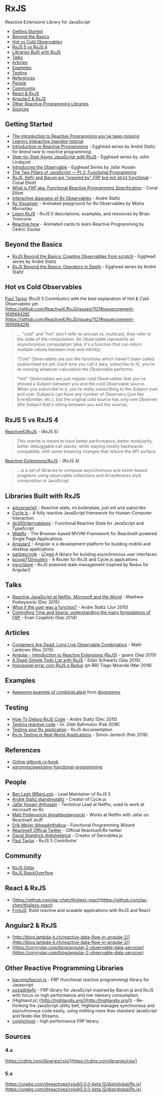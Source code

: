 # RxJS  

Reactive Extensions Library for JavaScript


*   [Getting Started](#getting-started)
*   [Beyond the Basics](#beyond-the-basics)
*   [Hot vs Cold Observables](#hot-vs-cold-observables)
*   [RxJS 5 vs RxJS 4](#rxjs-5-vs-rxjs-4)
*   [Libraries Built with RxJS](#libraries-built-with-rxjs)
*   [Talks](#talks)
*   [Articles](#articles)
*   [Examples](#examples)
*   [Testing](#testing)
*   [References](#references)
*   [People](#people)
*   [Community](#community)
*   [React & RxJS](#react--rxjs)
*   [Angular2 & RxJS](#angular2--rxjs)
*   [Other Reactive Programming Libraries](#other-reactive-programming-libraries)
*   [Sources](#sources)

[](#getting-started)Getting Started
-----------------------------------

*   [The introduction to Reactive Programming you've been missing](https://gist.github.com/staltz/868e7e9bc2a7b8c1f754)
*   [Learnrx interactive operator tutorial](http://reactivex.io/learnrx/)
*   [Introduction to Reactive Programming](https://egghead.io/series/introduction-to-reactive-programming) - Egghead series by André Staltz for _brand new_ to reactive programming
*   [Step-by-Step Async JavaScript with RxJS](https://egghead.io/series/step-by-step-async-javascript-with-rxjs) - Egghead series by John Lindquist
*   [Introducing the Observable](https://egghead.io/lessons/javascript-introducing-the-observable) - Egghead Series by Jafar Husain
*   [The Two Pillars of JavaScript — Pt 2: Functional Programming](https://medium.com/javascript-scene/the-two-pillars-of-javascript-pt-2-functional-programming-a63aa53a41a4#.cn22tmqmm)
*   [RxJS, Kefir and Bacon are "inspired by" FRP but not strict functional](https://twitter.com/conal/status/468875014461468677) - Conal Elliott
*   [What is FRP aka. Functional Reactive Programming Specification](http://stackoverflow.com/questions/5875929/specification-for-a-functional-reactive-programming-language/5878525#5878525) - Conal Elliott
*   [Interactive diagrams of Rx Observables](http://rxmarbles.com/) - André Staltz
*   [Rx Visualizer](https://rxviz.com) - Animated playground for Rx Observables by Misha Moroshko
*   [Learn RxJS](http://learnrxjs.io) - RxJS 5 descriptions, examples, and resources by Brian Troncone
*   [Reactive.how](https://reactive.how/) - Animated cards to learn Reactive Programming by Cédric Soulas

[](#beyond-the-basics)Beyond the Basics
---------------------------------------

*   [RxJS Beyond the Basics: Creating Observables from scratch](https://egghead.io/series/rxjs-beyond-the-basics-creating-observables-from-scratch) - Egghead series by André Staltz
*   [RxJS Beyond the Basics: Operators in Depth](https://egghead.io/series/rxjs-beyond-the-basics-operators-in-depth) - Egghead series by André Staltz

[](#hot-vs-cold-observables)Hot vs Cold Observables
---------------------------------------------------

[Paul Taylor](https://twitter.com/trxcllnt) (RxJS 5 Contributor) with the best explanation of Hot & Cold Observables yet. [https://github.com/ReactiveX/RxJS/issues/1121#issuecomment-169568428](https://github.com/ReactiveX/RxJS/issues/1121#issuecomment-169568428)

> ... "cold" and "hot" don't refer to unicast vs. multicast, they refer to the state of the computation. An Observable represents an asynchronous computation (aka, it's a function that can return multiple values between now and infinity).

> "Cold" Observables are just like functions which haven't been called (subscribed to) yet. Each time you call it (aka, subscribe to it), you're re-running whatever calculation the Observable performs.

> "Hot" Observables are just regular cold Observables that you've shoved a Subject between you and the cold Observable source. When you subscribe to it, you're really subscribing to the Subject over and over. Subjects can have any number of Observers (just like EventEmitter, etc.), but the original cold source has only one Observer (the Subject that's sitting between you and the source).

[](#rxjs-5-vs-rxjs-4)RxJS 5 vs RxJS 4
-------------------------------------

[ReactiveX/RxJS](https://github.com/ReactiveX/RxJS) - (RxJS 5)

> This rewrite is meant to have better performance, better modularity, better debuggable call stacks, while staying mostly backwards compatible, with some breaking changes that reduce the API surface.

[Reactive-Extensions/RxJS](https://github.com/Reactive-Extensions/RxJS) - (RxJS 4)

> ...is a set of libraries to compose asynchronous and event-based programs using observable collections and Array#extras style composition in JavaScript

[](#libraries-built-with-rxjs)Libraries Built with RxJS
-------------------------------------------------------

*   [arkverse/lell](https://github.com/arkverse/lell) - Reactive state, no boilerplate, just init and subscribe
*   [Cycle.js](https://cycle.js.org) - A fully reactive JavaScript framework for Human-Computer Interaction.
*   [ds300/derivablesjs](https://github.com/ds300/derivablejs) - Functional Reactive State for JavaScript and TypeScript
*   [WebRx](https://webrx.org) - The Browser-based MVVM-Framework for ReactiveX-powered Single Page Applications.
*   [Angular2](https://angular.io/) - Angular is a development platform for building mobile and desktop applications
*   [garbles/yolk](https://github.com/garbles/yolk) - ![egg](https://github.githubassets.com/images/icons/emoji/unicode/1f95a.png) A library for building asynchronous user interfaces.
*   [bcoop713/routerx](https://github.com/bcoop713/routerx) - A Router for RxJS and Cycle.js applcations
*   [ngrx/store](https://github.com/ngrx/store) - RxJS powered state management inspired by Redux for Angular2

[](#talks)Talks
---------------

*   [Reactive JavaScript at Netflix, Microsoft and the World](https://www.youtube.com/watch?v=KOOT7BArVHQ) - Matthew Podwysocki (Dec 2015)
*   [What if the user was a function?](https://www.youtube.com/watch?v=1zj7M1LnJV4) - Andre Staltz (Jun 2015)
*   [Controlling Time and Space: understanding the many formulations of FRP](https://www.youtube.com/watch?v=Agu6jipKfYw) - Evan Czaplicki (Sep 2014)

[](#articles)Articles
---------------------

*   [Containers Are Dead. Long Live Observable Combinators](https://medium.com/@milankinen/containers-are-dead-long-live-observable-combinators-2cb0c1f06c96#.4e639jlf5) - Matti Lankinen (Nov 2015)
*   [Angular - Introduction to Reactive Extensions (RxJS)](https://medium.com/google-developer-experts/angular-introduction-to-reactive-extensions-rxjs-a86a7430a61f#.4xdsm88gq) - gsans (Sep 2015)
*   [A Dead-Simple Todo List with RxJS](http://blog.edanschwartz.com/2015/09/18/dead-simple-rxjs-todo-list) - Edan Schwartz (Sep 2015)
*   [Impossível errar com RxJS e Redux](https://medium.com/@tiagosemoh/imposs%C3%ADvel-errar-com-rxjs-e-redux-7876459c0044) (pt-BR) Tiago Miranda (Mar 2018)

[](#examples)Examples
---------------------

*   [Awesome example of combineLatest](https://jsbin.com/padutujasu/edit?js,output) from [@xgrommx](https://twitter.com/xgrommx)

[](#testing)Testing
-------------------

*   [How To Debug RxJS Code](http://staltz.com/how-to-debug-rxjs-code.html) - Andre Staltz (Dec 2015)
*   [Testing reactive code](https://glebbahmutov.com/blog/testing-reactive-code/) - Dr. Gleb Bahmutov (Feb 2016)
*   [Testing your Rx application](https://github.com/Reactive-Extensions/RxJS/blob/master/doc/gettingstarted/testing.md) - RxJS documentation
*   [RxJs Testing in Real World Applications](https://blog.hyphe.me/rxjs-testing-in-real-world-applications/) - Simon Jentsch (Feb 2016)

[](#references)References
-------------------------

*   [Online gitbook rx-book](https://xgrommx.github.io/rx-book/index.html)
*   [xgrommx/awesome-functional-programming](https://github.com/xgrommx/awesome-functional-programming)

[](#people)People
-----------------

*   [Ben Lesh @BenLesh](https://twitter.com/BenLesh) - Lead Maintainer of RxJS 5
*   [André Staltz @andrestaltz](https://twitter.com/andrestaltz) - Creator of Cycle.js
*   [Jafar Husain @jhusain](https://twitter.com/jhusain) - Technical Lead at Netflix, used to work at microsoft on Rx
*   [Matt Podwysocki @mattpodwysocki](https://twitter.com/mattpodwysocki) - Works at Netflix with Jafar on ReactiveX stuff
*   [Erik Meijer @headinthebox](https://twitter.com/headinthebox) - Functional Programming Wizard
*   [ReactiveX Offical Twitter](https://twitter.com/ReactiveX) - Official ReactiveX/Rx twitter
*   [David Sheldrick @djsheldrick](https://twitter.com/djsheldrick) - Creator of Derivables.js
*   [Paul Taylor](https://twitter.com/trxcllnt) - RxJS 5 Contributor

[](#community)Community
-----------------------

*   [RxJS Gitter](https://gitter.im/Reactive-Extensions/RxJS)
*   [RxJS StackOverflow](https://stackoverflow.com/questions/tagged/rxjs)

[](#react--rxjs)React & RxJS
----------------------------

*   [https://github.com/jas-chen/thisless-react](https://github.com/jas-chen/thisless-react)
*   [FrintJS](https://frint.js.org): Build reactive and scalable applications with RxJS and React

[](#angular2--rxjs)Angular2 & RxJS
----------------------------------

*   [http://blog.lambda-it.ch/reactive-data-flow-in-angular-2/](http://blog.lambda-it.ch/reactive-data-flow-in-angular-2/)
*   [https://coryrylan.com/blog/angular-2-observable-data-services](https://coryrylan.com/blog/angular-2-observable-data-services)

[](#other-reactive-programming-libraries)Other Reactive Programming Libraries
-----------------------------------------------------------------------------

*   [baconjs/bacon.js](https://github.com/baconjs/bacon.js) - FRP (functional reactive programming) library for Javascript.
*   [pozadi/kefir](https://github.com/pozadi/kefir) - FRP library for JavaScript inspired by Bacon.js and RxJS with focus on high performance and low memory consumption.
*   \[Highland.js\] ([http://highlandjs.org/](http://highlandjs.org/)) - Re-thinking the JavaScript utility belt, Highland manages synchronous and asynchronous code easily, using nothing more than standard JavaScript and Node-like Streams.
*   [cujojs/most](https://github.com/cujojs/most) - high performance FRP library.

[](#sources)Sources
-------------------

### [](#4x)4.x

[https://cdnjs.com/libraries/rxjs/](https://cdnjs.com/libraries/rxjs/)

### [](#5x)5.x

[https://unpkg.com/@reactivex/rxjs@5.0.0-beta.12/dist/global/Rx.js](https://unpkg.com/@reactivex/rxjs@5.0.0-beta.12/dist/global/Rx.js)
 